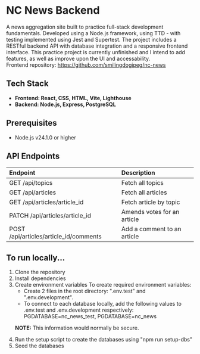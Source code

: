 <h1>NC News Backend</h1>

A news aggregation site built to practice full-stack development fundamentals.  Developed using a Node.js framework, using TTD - with testing implemented using Jest and Supertest.  The project includes a RESTful backend API with database integration and a responsive frontend interface.  This practice project is currently unfinished and I intend to add features, as well as improve upon the UI and accessability. </br>
Frontend repository: https://github.com/smilingdogjpeg/nc-news


<h2>Tech Stack</h2>
<ul>
  <li><strong>Frontend: React, CSS, HTML, Vite, Lighthouse</strong></li>
  <li><strong>Backend: Node.js, Express, PostgreSQL</strong></li>
</ul>

<h2>Prerequisites</h2>
<ul>
<li>Node.js v24.1.0 or higher</li>
</ul>
<h2>API Endpoints</h2>

|Endpoint	|Description|
|:----------- |:----------|
|GET /api/topics|	Fetch all topics|
|GET /api/articles|	Fetch all articles|
|GET /api/articles/article_id|	Fetch article by topic|
|PATCH /api/articles/article_id|	Amends votes for an article|
|POST /api/articles/article_id/comments|	Add a comment to an article|

<h2>To run locally...</h2>

<ol>
<li>Clone the repository</li>
<li>Install dependencies</li>
<li>Create environment variables
To create required environment variables:

- Create 2 files in the root directory: ".env.test" and ".env.development".
- To connect to each database locally, add the following values to .env.test and .env.development respectively:
    PGDATABASE=nc_news_test, PGDATABASE=nc_news

<strong>NOTE:</strong> This information would normally be secure.</li>
<li>Run the setup script to create the databases using "npm run setup-dbs"</li>
<li>Seed the databases </li>

</ol>
